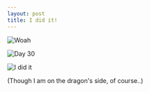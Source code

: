 ```yaml
---
layout: post
title: I did it!
---
```


![Woah]({{site_url}}/images/Nanowrimo2014_WinnerBanner.jpg)

![Day 30]({{site_url}}/images/Nanowrimo2014day30.jpg)

![I did it]({{site_url}}/images/Nanowrimo2014_Winner.png)

(Though I am on the dragon's side, of course..)